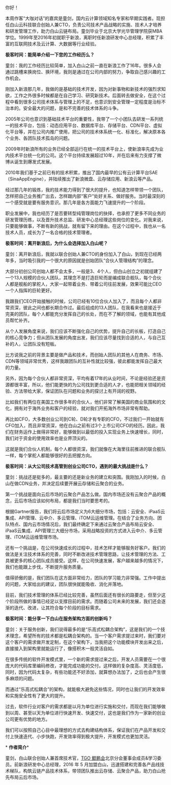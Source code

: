 你好！

本周作客“大咖对话”的嘉宾是童剑，国内云计算领域知名专家和早期实践者。现担任白山云科技联合创始人兼CTO，负责公司技术产品战略的实施、技术人才培养和研发管理工作，助力白山云链布局。童剑毕业于北京大学光华管理学院获MBA学位。1999年至2016年初就职于新浪，离职时任新浪研发中心总经理，积累了丰富的互联网技术及云计算、大数据等行业经验。

**极客时间：能简单介绍一下您的工作经历么？**

童剑：我的工作经历比较简单，加入白山之前一直在新浪工作了16年。很多人会通过跳槽来换岗位、换环境，我则是通过在公司内部的努力，争取自己感兴趣的工作机会。

刚加入新浪那几年，我做的是基础的技术开发，因为对新事物和新技术的强烈求知欲，工作之外很多时候都是在自己学习、研究新技术。后面转去做安全，在这个过程中看到很多公司技术体系与管理上的不足，也意识到安全管理一定程度是治标不治本的。安全最大的问题，是和不完善的技术体系的斗争。

2005年公司也意识到基础技术平台的重要性，我带了一个小团队去研发一系列统一的技术平台，包括：动态应用平台、数据库平台、存储平台、CDN平台、虚拟化平台等，并在公司内推广使用，把公司的技术体系统一化、标准化，解决原本各个业务、各团队技术孤岛的问题。

2009年时新浪所有的业务已经全部运行在统一的技术平台上，使新浪率先成为业内技术平台统一化的公司。这个平台持续发展超过10年，并在后来有力支撑了微博从诞生到爆发式发展。

2010年我们基于之前已有的技术积累，推出了国内最早的公有云计算平台SAE（SinaAppEngine），并陆续推出了新浪微盘、云存储应用、新浪云等产品。

经过那几年的锻炼，我的技术能力得到了很大的提升，也知道怎样带领一个团队，怎样把自己业务推广出去，怎样跟内部“客户”处好关系、做好服务。当时最深刻的一个感受就是要有服务意识。那几年是各方面能力飞速提升的一个阶段。

职业发展中，我也经历了是否要转型纯管理岗位的抉择，也承担了更多不同业务的研发管理历练，以及晋升技术总监、研发中心总经理这些岗位的变化。对我来说，只要能够做事，不断有新的挑战，就有留下来的理由。在这个过程中，我也从一名技术人员，成长为了一名合格的技术管理者。

**极客时间：离开新浪后，为什么会选择加入白山呢？**

童剑：离开新浪后，我就以联合创始人兼CTO的身份加入了白山，到现在已经两年多，当时吸引我的一个很大的原因就是创始团队“合伙人管理结构”的理念。

大部分初创公司创始人都不会太多，一般是3、4个人，但白山创立之初就组建了一个13人规模的合伙人团队，其理念不是打造巨轮而是编成联合舰队，每个合伙人都是舰船的掌舵人，大家一起带着业务、带着公司往前发展，效果可能比CEO一个人指挥的巨轮更好。

我跟我们CEO开始接触的时候，公司已经有10位合伙人加入了，而且每个人都非常资深，彼此之间也都长期合作过。最后组成的13人团队，在我看来也是接近于完美的团队，每个人都能充分发挥自己的长处，而在不了解的领域，也能有其他成员帮忙补齐。

从个人发展角度来说，我们应该不断强化自己的优势，提升自己的长板，打造自己的核心竞争力；但从团队发展的角度出发，我们应该尽量找到合适的人，与自己互补的人，让团队没有短板。

比方说我之前的背景主要是做产品和技术，而创始人团队的其他人在商务、市场、CDN等领域非常优秀，这样我跟团队的互补性就比较强，彼此都能发挥自己最大的力量。

另外，因为每个合伙人都非常资深，平均有着17年的从业时间，不论是经验还是资源都很丰富，所以，他们能更快的为公司找到更合适的人才，也能把相关领域的经验、方法带给大家，保证团队在问题和业务的探讨上有开阔的视野。

比如我们有两位在美国工作很多年的合伙人，他们非常了解美国的商业氛围和的文化，拥有对于海外业务和客户的经验，就对我们开拓海外市场非常有帮助。

再比如CFO，大多数创业公司到C轮、D轮才有专职的CFO，不过我们一开始就有CFO加入，而且非常资深，他在白山之前有过3个上市公司CFO的经历。因此，我们在财务运作上做得非常好，能够做到以最低的投入实现业务上快速增长，同时，我们对于资金的使用效率也是业界顶尖的。

这就是我们合伙人机制，每个人都很资深，我们就像在大海里往前推进的联合舰队一样，每个掌舵人都能够很好的去把握方向。

**极客时间：从大公司技术高管到创业公司CTO，遇到的最大挑战是什么？**

童剑：挑战还是挺多的，最主要的还是新业务的建立和突围。我刚加入的时候，白山在做CDN业务，并决定后续要开展云存储和云聚合的业务。

第一个挑战是面向云后市场的云聚合产品怎么做。国内市场还没有云聚合产品的概念，云后市场应该如何布局，都是我们当时要思考的。

根据Gartner报告，我们将云后市场定义为6大细分市场，包括：云安全、iPaaS云集成、API管理、云中介、多云管理、iTOM云运维管理。在结合了业务方向、团队特点、国内云市场情况后，我们最终确定下来通过云聚合产品布局云安全、iPaaS云集成、API管理三大细分市场，采用战略投资的方式进入云中介、多云管理、iTOM云运维管理市场。

还有一个挑战是，在公司快速成长的过程中，技术怎样才能够服务好客户。我们的做法是关注技术体系的完善，同时不断改进技术管理思路，让技术管理的方法、工具被更多的核心团队成员接受。这样，在公司快速发展，客户越来越多的情况下，我们也能跟上步伐，不断提升服务质量。

值得骄傲的是，我们团队在这方面非常给力，团队的学习能力非常强。工作中提出的问题，大家给出的建议，团队很快就能吸收、消化并落地。

目前，我们技术管理的体系已经比较完善，虽然后面还有很长的路要走，但至少这个阶段所做的事情已经足以支撑目前的需求。而随着公司未来的发展，我们还会逐渐的迭代、改进，让其符合每个阶段的目标需求。

**极客时间：能分享一下白山在服务架构方面的创新吗？**

童剑：关于服务创新，我们说得最多的是“乐高式松耦合架构”，这是我们的一个技术理念，希望所有的技术都是松耦合架构的。当一个客户需求提过来时，我们要对这个客户的需求做开发定制，在这个架构下，当我把这个功能模块开发出来之后，直接接入到架构里就能运行了，像搭积木一般灵活自如。

在很多传统的软件开发模式里，一个新的需求提过来之后，开发人员需要在一个很庞大的代码库里编码修改，才能完成功能的交付。这样做的复杂度高、灵活度低，同时，因为代码太复杂，有些功能还不好添加，就算想办法加了，之后也会产生很多麻烦的问题。

而通过“乐高式松耦合”的架构，就能极大避免这些情况，同时也让我们的开发效率和实施安全性有了更大的提升。

过去，软件行业对客户的需求都是以月为单位进行实施和交付，而现在我们能够做到以周、甚至以天为单位进行快速开发、快速交付，这也是我们作为一家新的创业公司更有优势的地方。

我们可以按照自己心目中最理想的方式去构建结构体系，保证我们在产品开发和交付上快速迭代、小步快跑，开发效率得到极大提升，开发模式也更加灵活。

\* **作者简介***

童剑，白山联合创始人兼首席技术官，[TGO 鲲鹏会](http://tgo.geekbang.org)北京分会董事会成员&amp;学习委员。前新浪研发中心总经理，2016 年 5 月加盟白山，迅速搭建和完善各产品线技术梯队，构筑云链产品技术体系，带领团队推出云存储、云聚合产品，助力白山抢先布局云后市场。